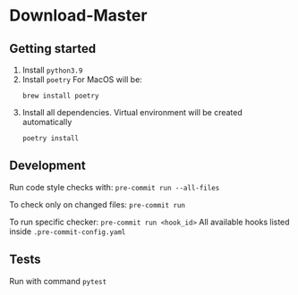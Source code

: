 # Download-Master

## Getting started

1. Install `python3.9`
2. Install `poetry` For MacOS will be:
    ```
    brew install poetry
    ```
3. Install all dependencies. Virtual environment will be created automatically
    ```
    poetry install
    ```

## Development

Run code style checks with:
    ```
    pre-commit run --all-files
    ```

To check only on changed files:
    ```
    pre-commit run
    ```

To run specific checker:
    ```
    pre-commit run <hook_id>
    ```
All available hooks listed inside ``.pre-commit-config.yaml``

## Tests

Run with command
    ```
    pytest
    ```
